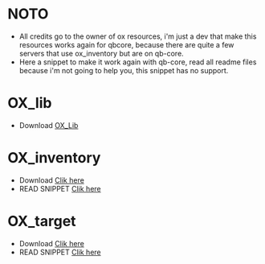 # NOTO
- All credits go to the owner of ox resources, i'm just a dev that make this resources works again for qbcore, because there are quite a few servers that use ox_inventory but are on qb-core.
- Here a snippet to make it work again with qb-core, read all readme files because i'm not going to help you, this snippet has no support.

# OX_lib
- Download [OX_Lib](https://github.com/overextended/ox_lib/releases)
 
# OX_inventory
- Download [Clik here](https://github.com/overextended/ox_inventory/releases)
- READ SNIPPET [Clik here](https://github.com/MaDHouSe79/ox-on-qbcore/blob/main/ox_inventory/readme.md)

# OX_target
- Download [Clik here](https://github.com/overextended/ox_target/releases)
- READ SNIPPET [Clik here](https://github.com/MaDHouSe79/ox-on-qbcore/blob/main/ox_target/readme.md)
